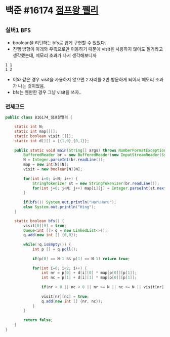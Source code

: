 # 백준 #16174 [점프왕 쩰리](https://www.acmicpc.net/problem/16174)
`실버1` `BFS`
---
- boolean을 리턴하는 bfs로 쉽게 구현할 수 있었다.
- 진행 방향이 아래와 우측으로만 이동하기 때문에 visit을 사용하지 않아도 될거라고 생각했는데, 메모리 초과가 나서 생각해보니까 
```
1 1
1 2
```
- 이와 같은 경우 visit을 사용하지 않으면 `2` 자리를 2번 방문하게 되어서 메모리 초과가 나는 것이었음.
- bfs는 웬만한 경우 그냥 visit을 쓰자..

### 전체코드
```java
public class B16174_점프왕쩰리 {

	static int N;
	static int map[][];
	static boolean visit [][];
	static int d[][] = {{1,0},{0,1}};
	
	public static void main(String[] args) throws NumberFormatException, IOException {
		BufferedReader br = new BufferedReader(new InputStreamReader(System.in));
		N = Integer.parseInt(br.readLine());
		map = new int[N][N];
		visit = new boolean[N][N];
		
		for(int i=0; i<N; i++) {
			StringTokenizer st = new StringTokenizer(br.readLine());
			for(int j=0; j<N; j++) map[i][j] = Integer.parseInt(st.nextToken());
		}
		
		if(bfs()) System.out.println("HaruHaru");
		else System.out.println("Hing");
	}

	static boolean bfs() {
		visit[0][0] = true;
		Queue<int []> q = new LinkedList<>();
		q.add(new int [] {0,0});
		
		while(!q.isEmpty()) {
			int p [] = q.poll();
			
			if(p[0] == N-1 && p[1] == N-1) return true;
			
			for(int i=0; i<2; i++) {
				int nr = p[0] + d[i][0] * map[p[0]][p[1]];
				int nc = p[1] + d[i][1] * map[p[0]][p[1]];
				
				if(nr < 0 || nc < 0 || nr >= N || nc >= N || visit[nr][nc]) continue;
				
				visit[nr][nc] = true;
				q.add(new int [] {nr, nc});
			}
		}
		
		return false;
	}
}

```

